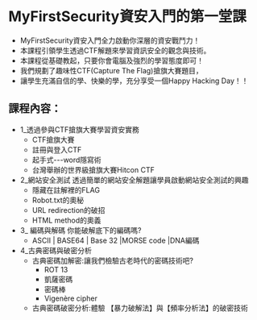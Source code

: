 
# MyFirstSecurity資安入門的第一堂課
- MyFirstSecurity資安入門全力啟動你深層的資安戰鬥力！                               
- 本課程引領學生透過CTF解題來學習資訊安全的觀念與技術。
- 本課程從基礎教起，只要你會電腦及強烈的學習態度即可！
- 我們規劃了趣味性CTF(Capture The Flag)搶旗大賽題目，
- 讓學生充滿自信的學、快樂的學，充分享受一個Happy Hacking Day！！

## 課程內容：
- 1_透過參與CTF搶旗大賽學習資安實務	
  - CTF搶旗大賽
  - 註冊與登入CTF
  - 起手式---word隱寫術
  - 台灣舉辦的世界級搶旗大賽Hitcon CTF
- 2_網站安全測試	透過簡單的網站安全解題讓學員啟動網站安全測試的興趣
  - 隱藏在註解裡的FLAG
  - Robot.txt的奧秘
  - URL redirection的破招
  - HTML method的奧義
- 3_ 編碼與解碼	你能破解底下的編碼嗎?
  - ASCII   | BASE64  | Base 32  |MORSE code  |DNA編碼
- 4_古典密碼與破密分析	
  - 古典密碼加解密:讓我們檢驗古老時代的密碼技術吧?
    - ROT 13   
    - 凱薩密碼   
    - 密碼棒   
    - Vigenère cipher
  - 古典密碼破密分析:體驗 【暴力破解法】與【頻率分析法】的破密技術
